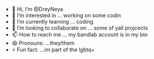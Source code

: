 - 👋 Hi, I’m @DreyNeya
- 👀 I’m interested in ... working on some codin
- 🌱 I’m currently learning ... coding
- 💞️ I’m looking to collaborate on ... some of yall projcects 
- 📫 How to reach me ... my bandlab account is in my bio
- 😄 Pronouns: ...they/them
- ⚡ Fun fact: ...im part of the lgbtq+

<!---
DreyNeya/DreyNeya is a ✨ special ✨ repository because its `README.md` (this file) appears on your GitHub profile.
You can click the Preview link to take a look at your changes.
--->
